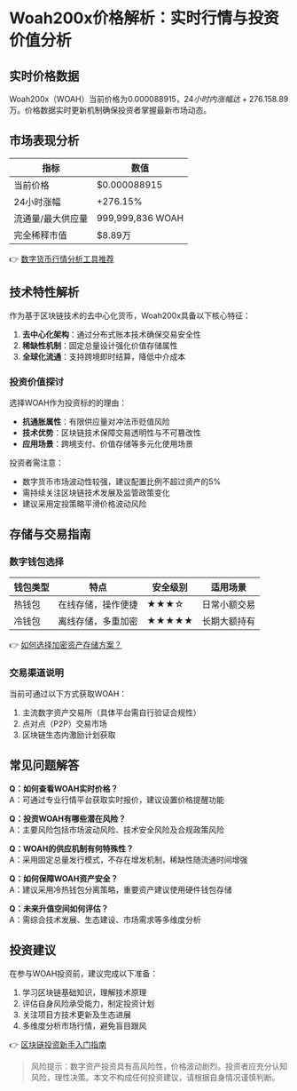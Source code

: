 # Woah200x价格解析：实时行情与投资价值分析

## 实时价格数据
Woah200x（WOAH）当前价格为$0.000088915，24小时内涨幅达+276.15%。当前流通量与最大供应量均为999,999,836 WOAH，完全稀释市值为$8.89万。价格数据实时更新机制确保投资者掌握最新市场动态。

## 市场表现分析
| 指标                | 数值              |
|---------------------|-------------------|
| 当前价格            | $0.000088915      |
| 24小时涨幅          | +276.15%          |
| 流通量/最大供应量   | 999,999,836 WOAH  |
| 完全稀释市值        | $8.89万           |

👉 [数字货币行情分析工具推荐](https://bit.ly/okx_welcome)

## 技术特性解析
作为基于区块链技术的去中心化货币，Woah200x具备以下核心特征：
1. **去中心化架构**：通过分布式账本技术确保交易安全性
2. **稀缺性机制**：固定总量设计强化价值存储属性
3. **全球化流通**：支持跨境即时结算，降低中介成本

### 投资价值探讨
选择WOAH作为投资标的的理由：
- **抗通胀属性**：有限供应量对冲法币贬值风险
- **技术优势**：区块链技术保障交易透明性与不可篡改性
- **应用场景**：跨境支付、价值存储等多元化使用场景

投资者需注意：
- 数字货币市场波动性较强，建议配置比例不超过资产的5%
- 需持续关注区块链技术发展及监管政策变化
- 建议采用定投策略平滑价格波动风险

## 存储与交易指南
### 数字钱包选择
| 钱包类型 | 特点                          | 安全级别 | 适用场景              |
|----------|-------------------------------|----------|-----------------------|
| 热钱包   | 在线存储，操作便捷            | ★★★☆     | 日常小额交易          |
| 冷钱包   | 离线存储，多重加密            | ★★★★★    | 长期大额持有          |

👉 [如何选择加密资产存储方案？](https://bit.ly/okx_welcome)

### 交易渠道说明
当前可通过以下方式获取WOAH：
1. 主流数字资产交易所（具体平台需自行验证合规性）
2. 点对点（P2P）交易市场
3. 区块链生态内激励计划获取

## 常见问题解答
**Q：如何查看WOAH实时价格？**  
A：可通过专业行情平台获取实时报价，建议设置价格提醒功能

**Q：投资WOAH有哪些潜在风险？**  
A：主要风险包括市场波动风险、技术安全风险及合规政策风险

**Q：WOAH的供应机制有何特殊性？**  
A：采用固定总量发行模式，不存在增发机制，稀缺性随流通时间增强

**Q：如何保障WOAH资产安全？**  
A：建议采用冷热钱包分离策略，重要资产建议使用硬件钱包存储

**Q：未来升值空间如何评估？**  
A：需综合技术发展、生态建设、市场需求等多维度分析

## 投资建议
在参与WOAH投资前，建议完成以下准备：
1. 学习区块链基础知识，理解技术原理
2. 评估自身风险承受能力，制定投资计划
3. 关注项目方技术更新及生态进展
4. 多维度分析市场行情，避免盲目跟风

👉 [区块链投资新手入门指南](https://bit.ly/okx_welcome)

> 风险提示：数字资产投资具有高风险性，价格波动剧烈。投资者应充分认知风险，理性决策。本文不构成任何投资建议，请根据自身情况谨慎判断。